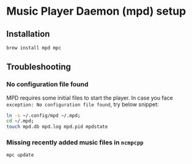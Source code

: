 # Music Player Daemon (mpd) setup
 
## Installation
```sh
brew install mpd mpc
```

## Troubleshooting
 
### No configuration file found
MPD requires some initial files to start the player.
In case you face `exception: No configuration file found`, try below snippet:

```sh
ln -s ~/.config/mpd ~/.mpd;
cd ~/.mpd;
touch mpd.db mpd.log mpd.pid mpdstate
```
### Missing recently added music files in `ncmpcpp`

`mpc update`
